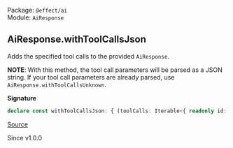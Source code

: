 Package: `@effect/ai`<br />
Module: `AiResponse`<br />

## AiResponse.withToolCallsJson

Adds the specified tool calls to the provided `AiResponse`.

**NOTE**: With this method, the tool call parameters will be parsed as a
JSON string. If your tool call parameters are already parsed, use
`AiResponse.withToolCallsUnknown`.

**Signature**

```ts
declare const withToolCallsJson: { (toolCalls: Iterable<{ readonly id: string; readonly name: string; readonly params: string; }>): (self: AiResponse) => Effect.Effect<AiResponse, AiError>; (self: AiResponse, toolCalls: Iterable<{ readonly id: string; readonly name: string; readonly params: string; }>): Effect.Effect<AiResponse, AiError>; }
```

[Source](https://github.com/Effect-TS/effect/tree/main/packages/ai/ai/src/AiResponse.ts#L835)

Since v1.0.0